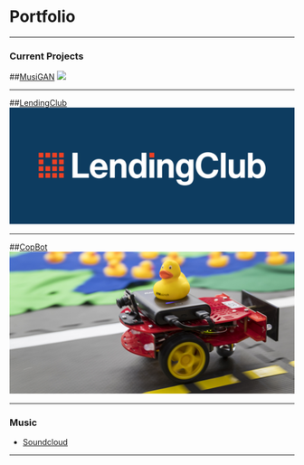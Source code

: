 # Portfolio

---

### Current Projects

##[MusiGAN](https://github.com/elsalmi/MusiGAN)
<img src="images/MusiGAN.JPG?raw=true"/>

---
##[LendingClub](https://github.com/elsalmi/LendingClub)
<img src="images/LC-Logo-Official-min-1024x418.png?raw=true"/>

---
##[CopBot](https://salmi99.wixsite.com/copbot)
<img src="images/imageCarousel.imageformat.carousel.688897195.jpg?raw=true"/>

---

### Music

- [Soundcloud](https://soundcloud.com/salmisalmi)

---



